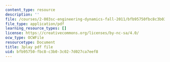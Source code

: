 ```yaml
---
content_type: resource
description: ''
file: /courses/2-003sc-engineering-dynamics-fall-2011/bfb95750fbc8c3b03c027d027ca7eef8_PZ1zxBO1kO8.pdf
file_type: application/pdf
learning_resource_types: []
license: https://creativecommons.org/licenses/by-nc-sa/4.0/
ocw_type: OCWFile
resourcetype: Document
title: 3play pdf file
uid: bfb95750-fbc8-c3b0-3c02-7d027ca7eef8
---
```

